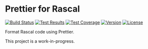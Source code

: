 # Prettier for Rascal

[![Build Status](https://dev.azure.com/jmerle/prettier-plugin-rascal/_apis/build/status/Build?branchName=master)](https://dev.azure.com/jmerle/prettier-plugin-rascal/_build/latest?definitionId=27&branchName=master)
[![Test Results](https://img.shields.io/azure-devops/tests/jmerle/prettier-plugin-rascal/27/master)](https://dev.azure.com/jmerle/prettier-plugin-rascal/_build/latest?definitionId=27&branchName=master)
[![Test Coverage](https://img.shields.io/azure-devops/coverage/jmerle/prettier-plugin-rascal/27/master)](https://dev.azure.com/jmerle/prettier-plugin-rascal/_build/latest?definitionId=27&branchName=master)
[![Version](https://img.shields.io/npm/v/prettier-plugin-rascal.svg)](https://npmjs.org/package/prettier-plugin-rascal)
[![License](https://img.shields.io/npm/l/prettier-plugin-rascal.svg)](https://github.com/jmerle/prettier-plugin-rascal/blob/master/LICENSE)

Format Rascal code using Prettier.

This project is a work-in-progress.
